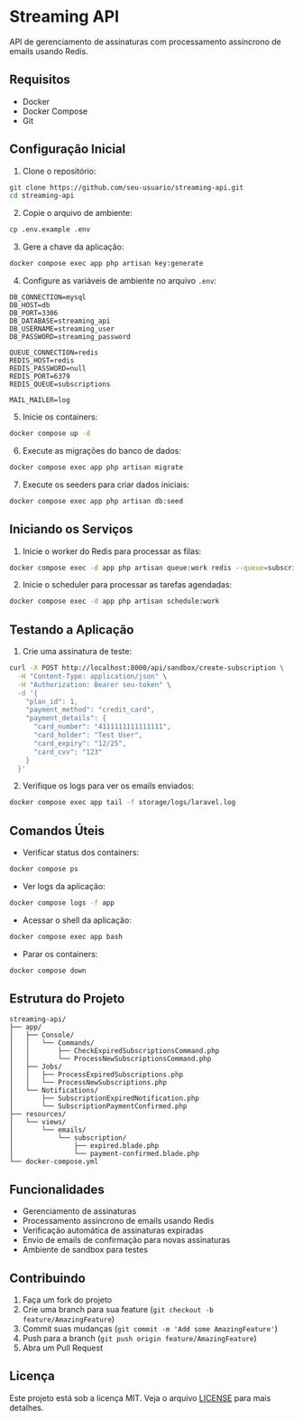 # Streaming API

API de gerenciamento de assinaturas com processamento assíncrono de emails usando Redis.

## Requisitos

- Docker
- Docker Compose
- Git

## Configuração Inicial

1. Clone o repositório:
```bash
git clone https://github.com/seu-usuario/streaming-api.git
cd streaming-api
```

2. Copie o arquivo de ambiente:
```bash
cp .env.example .env
```

3. Gere a chave da aplicação:
```bash
docker compose exec app php artisan key:generate
```

4. Configure as variáveis de ambiente no arquivo `.env`:
```env
DB_CONNECTION=mysql
DB_HOST=db
DB_PORT=3306
DB_DATABASE=streaming_api
DB_USERNAME=streaming_user
DB_PASSWORD=streaming_password

QUEUE_CONNECTION=redis
REDIS_HOST=redis
REDIS_PASSWORD=null
REDIS_PORT=6379
REDIS_QUEUE=subscriptions

MAIL_MAILER=log
```

5. Inicie os containers:
```bash
docker compose up -d
```

6. Execute as migrações do banco de dados:
```bash
docker compose exec app php artisan migrate
```

7. Execute os seeders para criar dados iniciais:
```bash
docker compose exec app php artisan db:seed
```

## Iniciando os Serviços

1. Inicie o worker do Redis para processar as filas:
```bash
docker compose exec -d app php artisan queue:work redis --queue=subscriptions --tries=3 --max-jobs=50
```

2. Inicie o scheduler para processar as tarefas agendadas:
```bash
docker compose exec -d app php artisan schedule:work
```

## Testando a Aplicação

1. Crie uma assinatura de teste:
```bash
curl -X POST http://localhost:8000/api/sandbox/create-subscription \
  -H "Content-Type: application/json" \
  -H "Authorization: Bearer seu-token" \
  -d '{
    "plan_id": 1,
    "payment_method": "credit_card",
    "payment_details": {
      "card_number": "4111111111111111",
      "card_holder": "Test User",
      "card_expiry": "12/25",
      "card_cvv": "123"
    }
  }'
```

2. Verifique os logs para ver os emails enviados:
```bash
docker compose exec app tail -f storage/logs/laravel.log
```

## Comandos Úteis

- Verificar status dos containers:
```bash
docker compose ps
```

- Ver logs da aplicação:
```bash
docker compose logs -f app
```

- Acessar o shell da aplicação:
```bash
docker compose exec app bash
```

- Parar os containers:
```bash
docker compose down
```

## Estrutura do Projeto

```
streaming-api/
├── app/
│   ├── Console/
│   │   └── Commands/
│   │       ├── CheckExpiredSubscriptionsCommand.php
│   │       └── ProcessNewSubscriptionsCommand.php
│   ├── Jobs/
│   │   ├── ProcessExpiredSubscriptions.php
│   │   └── ProcessNewSubscriptions.php
│   └── Notifications/
│       ├── SubscriptionExpiredNotification.php
│       └── SubscriptionPaymentConfirmed.php
├── resources/
│   └── views/
│       └── emails/
│           └── subscription/
│               ├── expired.blade.php
│               └── payment-confirmed.blade.php
└── docker-compose.yml
```

## Funcionalidades

- Gerenciamento de assinaturas
- Processamento assíncrono de emails usando Redis
- Verificação automática de assinaturas expiradas
- Envio de emails de confirmação para novas assinaturas
- Ambiente de sandbox para testes

## Contribuindo

1. Faça um fork do projeto
2. Crie uma branch para sua feature (`git checkout -b feature/AmazingFeature`)
3. Commit suas mudanças (`git commit -m 'Add some AmazingFeature'`)
4. Push para a branch (`git push origin feature/AmazingFeature`)
5. Abra um Pull Request

## Licença

Este projeto está sob a licença MIT. Veja o arquivo [LICENSE](LICENSE) para mais detalhes.
